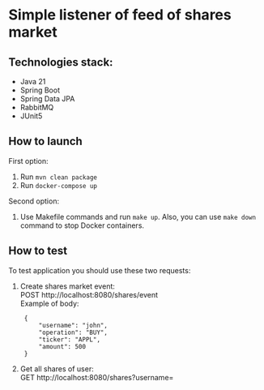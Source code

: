# Simple listener of feed of shares market

## Technologies stack:

- Java 21
- Spring Boot
- Spring Data JPA
- RabbitMQ
- JUnit5

## How to launch
First option:
1. Run `mvn clean package`
2. Run `docker-compose up`

Second option:
1. Use Makefile commands and run `make up`. Also, you can use `make down` command to stop Docker containers.

## How to test
To test application you should use these two requests:
1. Create shares market event:
   <br>POST http://localhost:8080/shares/event
   <br>Example of body:
   ````
    {
        "username": "john",
        "operation": "BUY",
        "ticker": "APPL",
        "amount": 500
    }
   ````
2. Get all shares of user:
   <br>GET http://localhost:8080/shares?username=<username>

